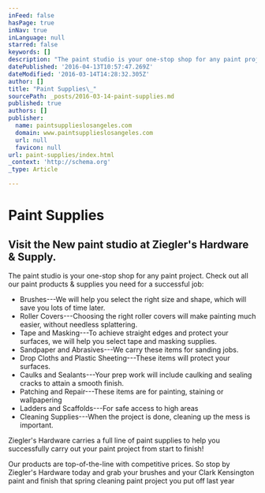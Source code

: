 ```yaml
---
inFeed: false
hasPage: true
inNav: true
inLanguage: null
starred: false
keywords: []
description: "The paint studio is your one-stop shop for any paint project.\n\nCheck out all our paint products & supplies you need for a successful job:\_"
datePublished: '2016-04-13T10:57:47.269Z'
dateModified: '2016-03-14T14:28:32.305Z'
author: []
title: "Paint Supplies\_"
sourcePath: _posts/2016-03-14-paint-supplies.md
published: true
authors: []
publisher:
  name: paintsupplieslosangeles.com
  domain: www.paintsupplieslosangeles.com
  url: null
  favicon: null
url: paint-supplies/index.html
_context: 'http://schema.org'
_type: Article

---
```

# Paint Supplies 

## Visit the New paint studio at Ziegler's Hardware & Supply.

The paint studio is your one-stop shop for any paint project.
Check out all our paint products & supplies you need for a successful job: 

* Brushes---We will help you select the right size and shape, which will save you lots of time later.  
* Roller Covers---Choosing the right roller covers will make painting much easier, without needless splattering.
* Tape and Masking---To achieve straight edges and protect your surfaces, we will help you select tape and masking supplies.
* Sandpaper and Abrasives---We carry these items for sanding jobs.
* Drop Cloths and Plastic Sheeting---These items will protect your surfaces.
* Caulks and Sealants---Your prep work will include caulking and sealing cracks to attain a smooth finish.
* Patching and Repair---These items are for painting, staining or wallpapering
* Ladders and Scaffolds---For safe access to high areas
* Cleaning Supplies---When the project is done, cleaning up the mess is important. 

Ziegler's Hardware carries a full line of paint supplies to help you successfully carry out your paint project from start to finish! 

Our products are top-of-the-line with competitive prices. So stop by Ziegler's Hardware today and grab your brushes and your Clark Kensington  paint and finish that spring cleaning paint project you put off last year